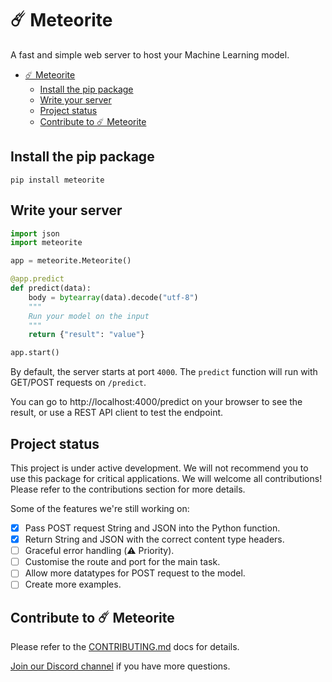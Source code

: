 # ☄️ Meteorite
A fast and simple web server to host your Machine Learning model.

<!-- TOC -->
* [☄️ Meteorite](#-meteorite)
  * [Install the pip package](#install-the-pip-package)
  * [Write your server](#write-your-server)
  * [Project status](#project-status)
  * [Contribute to ☄️ Meteorite](#contribute-to--meteorite)
<!-- TOC -->

## Install the pip package

```shell
pip install meteorite
```

## Write your server

```python
import json
import meteorite

app = meteorite.Meteorite()

@app.predict
def predict(data):
    body = bytearray(data).decode("utf-8")
    """
    Run your model on the input
    """
    return {"result": "value"}

app.start()
```

By default, the server starts at port `4000`. The `predict` function will run with GET/POST requests on `/predict`.

You can go to http://localhost:4000/predict on your browser to see the result, or use a REST API client to test the 
endpoint.

## Project status

This project is under active development. We will not recommend you to use this package for critical applications. 
We will welcome all contributions! Please refer to the contributions section for more details.

Some of the features we're still working on:

- [x] Pass POST request String and JSON into the Python function.
- [x] Return String and JSON with the correct content type headers.
- [ ] Graceful error handling (⚠️ Priority).
- [ ] Customise the route and port for the main task.
- [ ] Allow more datatypes for POST request to the model.
- [ ] Create more examples.

## Contribute to ☄️ Meteorite

Please refer to the [CONTRIBUTING.md](CONTRIBUTING.md) docs for details.

[Join our Discord channel](https://discord.gg/qXTn7cZzrZ) if you have more questions.
